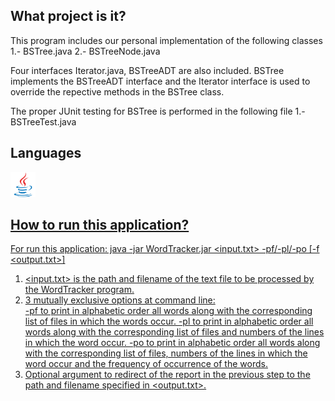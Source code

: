 ## What project is it?

This program includes our personal implementation of the following classes
	1.- BSTree.java
	2.- BSTreeNode.java

Four interfaces Iterator.java, BSTreeADT are also included. BSTree implements 
the BSTreeADT interface and the Iterator interface is used to override the repective 
methods in the BSTree class.

The proper JUnit testing for BSTree is performed in the following file
	1.- BSTreeTest.java

## Languages

<p align="left"> <a href="https://www.java.com" target="_blank"> <img src="https://raw.githubusercontent.com/devicons/devicon/master/icons/java/java-original.svg" alt="java" width="40" height="40"/> </a> <a href="https://git-scm.com/" target="_blank">

## How to run this application?

For run this application:
	java -jar WordTracker.jar <input.txt> -pf/-pl/-po [-f <output.txt>] 

1.  <input.txt> is the path and filename of the text file to be processed by the WordTracker program. 
2. 3 mutually exclusive options at command line:  
	-pf to print in alphabetic order all words along with the corresponding list of files in which the 
	  words occur. 
	-pl to print in alphabetic order all words along with the corresponding list of files and numbers 
	  of the lines in which the word occur. 
	-po to print in alphabetic order all words along with the corresponding list of files, numbers of 
	  the lines in which the word occur and the frequency of occurrence of the words. 
3. Optional argument to redirect of the report in the previous step to the path and filename specified
     in <output.txt>.

	
	
